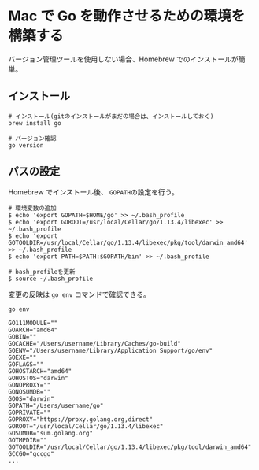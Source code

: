 # Mac で Go を動作させるための環境を構築する

バージョン管理ツールを使用しない場合、Homebrew でのインストールが簡単。

## インストール

```
# インストール(gitのインストールがまだの場合は、インストールしておく)
brew install go

# バージョン確認
go version
```

## パスの設定

Homebrew でインストール後、 `GOPATH`の設定を行う。

```
# 環境変数の追加
$ echo 'export GOPATH=$HOME/go' >> ~/.bash_profile
$ echo 'export GOROOT=/usr/local/Cellar/go/1.13.4/libexec' >> ~/.bash_profile
$ echo 'export GOTOOLDIR=/usr/local/Cellar/go/1.13.4/libexec/pkg/tool/darwin_amd64' >> ~/.bash_profile
$ echo 'export PATH=$PATH:$GOPATH/bin' >> ~/.bash_profile

# bash_profileを更新
$ source ~/.bash_profile
```

変更の反映は `go env` コマンドで確認できる。

```
go env

GO111MODULE=""
GOARCH="amd64"
GOBIN=""
GOCACHE="/Users/username/Library/Caches/go-build"
GOENV="/Users/username/Library/Application Support/go/env"
GOEXE=""
GOFLAGS=""
GOHOSTARCH="amd64"
GOHOSTOS="darwin"
GONOPROXY=""
GONOSUMDB=""
GOOS="darwin"
GOPATH="/Users/username/go"
GOPRIVATE=""
GOPROXY="https://proxy.golang.org,direct"
GOROOT="/usr/local/Cellar/go/1.13.4/libexec"
GOSUMDB="sum.golang.org"
GOTMPDIR=""
GOTOOLDIR="/usr/local/Cellar/go/1.13.4/libexec/pkg/tool/darwin_amd64"
GCCGO="gccgo"
...
```
